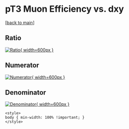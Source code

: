 # pT3 Muon Efficiency vs. dxy

[[back to main](./)]



## Ratio

[![Ratio](../mtv/var/pT3_13_eff_dxy.png){ width=600px }](../mtv/var/pT3_13_eff_dxy.pdf)

## Numerator

[![Numerator](../mtv/num/pT3_13_eff_dxy_num.png){ width=600px }](../mtv/num/pT3_13_eff_dxy_num.pdf)

## Denominator

[![Denominator](../mtv/den/pT3_13_eff_dxy_den.png){ width=600px }](../mtv/den/pT3_13_eff_dxy_den.pdf)


``` {=html}
<style>
body { min-width: 100% !important; }
</style>
```
